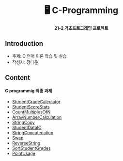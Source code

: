 <h1 align="center"> 🖥️ C-Programming </h1>
<h4 align="center"> 21-2 기초프로그래밍 프로젝트 </h4>

## Introduction
* 주제: C 언어 이론 학습 및 실습 
* 작성자: 정다운

## Content
#### C programmig 최종 과제  
- [StudentGradeCalculator](https://github.com/daunJJ/C-Programming/blob/main/StudentGradeCalculator.c)
- [StudentScoreStats](https://github.com/daunJJ/C-Programming/blob/main/StudentScoreStats.c)
- [CountMultiplesOfN](https://github.com/daunJJ/C-Programming/blob/main/CountMultiplesOfN.c)
- [ArrayNumberCalculation](https://github.com/daunJJ/C-Programming/blob/main/ArrayNumberCalculation.c)
- [StringCopy](https://github.com/daunJJ/C-Programming/blob/main/StringCopy.c)
- [StudentDataIO](https://github.com/daunJJ/C-Programming/blob/main/StudentDataIO.c)
- [StringConcatenation](https://github.com/daunJJ/C-Programming/blob/main/StringConcatenation.c)
- [Swap](https://github.com/daunJJ/C-Programming/blob/main/Swap.c)
- [ReverseString](https://github.com/daunJJ/C-Programming/blob/main/ReverseString.c)
- [SortStudentGrades](https://github.com/daunJJ/C-Programming/blob/main/SortStudentGrades.c)
- [PointUsage](https://github.com/daunJJ/C-Programming/blob/main/PointUsage.c)

